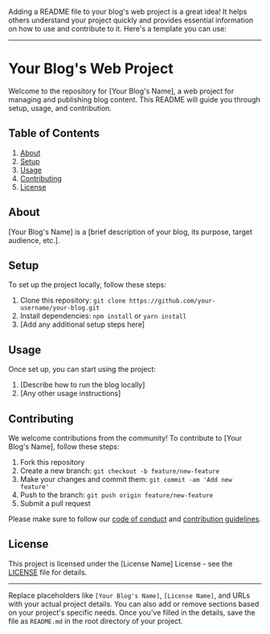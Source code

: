 Adding a README file to your blog's web project is a great idea! It helps others understand your project quickly and provides essential information on how to use and contribute to it. Here's a template you can use:

---

# Your Blog's Web Project

Welcome to the repository for [Your Blog's Name], a web project for managing and publishing blog content. This README will guide you through setup, usage, and contribution.

## Table of Contents

1. [About](#about)
2. [Setup](#setup)
3. [Usage](#usage)
4. [Contributing](#contributing)
5. [License](#license)

## About

[Your Blog's Name] is a [brief description of your blog, its purpose, target audience, etc.].

## Setup

To set up the project locally, follow these steps:

1. Clone this repository: `git clone https://github.com/your-username/your-blog.git`
2. Install dependencies: `npm install` or `yarn install`
3. [Add any additional setup steps here]

## Usage

Once set up, you can start using the project:

1. [Describe how to run the blog locally]
2. [Any other usage instructions]

## Contributing

We welcome contributions from the community! To contribute to [Your Blog's Name], follow these steps:

1. Fork this repository
2. Create a new branch: `git checkout -b feature/new-feature`
3. Make your changes and commit them: `git commit -am 'Add new feature'`
4. Push to the branch: `git push origin feature/new-feature`
5. Submit a pull request

Please make sure to follow our [code of conduct](CODE_OF_CONDUCT.md) and [contribution guidelines](CONTRIBUTING.md).

## License

This project is licensed under the [License Name] License - see the [LICENSE](LICENSE) file for details.

---

Replace placeholders like `[Your Blog's Name]`, `[License Name]`, and URLs with your actual project details. You can also add or remove sections based on your project's specific needs. Once you've filled in the details, save the file as `README.md` in the root directory of your project.
